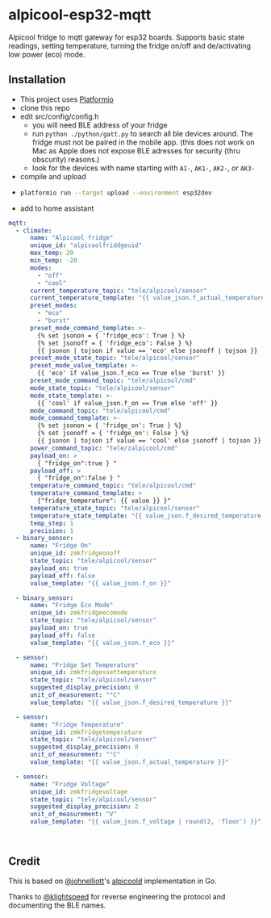 # alpicool-esp32-mqtt
Alpicool fridge to mqtt gateway for esp32 boards. Supports basic state readings, setting temperature, turning the fridge on/off and de/activating low power (eco) mode.

## Installation
- This project uses [Platformio](https://platformio.org)
- clone this repo
- edit src/config/config.h
  - you will need BLE address of your fridge
  - run `python ./python/gatt.py` to search all ble devices around. The fridge must not be paired in the mobile app. (this does not work on Mac as Apple does not expose BLE adresses for security (thru obscurity) reasons.)
  - look for the devices with name starting with `A1-`, `AK1-`, `AK2-`, or `AK3-` 
- compile and upload
- ```bash  
  platformio run --target upload --environment esp32dev
  ```
- add to home assistant

```yaml
mqtt:
  - climate:
      name: "Alpicool fridge"
      unique_id: "alpicoolfriddgeuid"
      max_temp: 20
      min_temp: -20
      modes:
        - "off"
        - "cool"
      current_temperature_topic: "tele/alpicool/sensor"
      current_temperature_template: "{{ value_json.f_actual_temperature | round(1, 'floor') }}"
      preset_modes:
        - "eco"
        - "burst"
      preset_mode_command_template: >-
        {% set jsonon = { 'fridge_eco': True } %}
        {% set jsonoff = { 'fridge_eco': False } %}
        {{ jsonon | tojson if value == 'eco' else jsonoff | tojson }}
      preset_mode_state_topic: "tele/alpicool/sensor"
      preset_mode_value_template: >-
        {{ 'eco' if value_json.f_eco == True else 'burst' }}
      preset_mode_command_topic: "tele/alpicool/cmd"
      mode_state_topic: "tele/alpicool/sensor"
      mode_state_template: >-
        {{ 'cool' if value_json.f_on == True else 'off' }}
      mode_command_topic: "tele/alpicool/cmd"
      mode_command_template: >-
        {% set jsonon = { 'fridge_on': True } %}
        {% set jsonoff = { 'fridge_on': False } %}
        {{ jsonon | tojson if value == 'cool' else jsonoff | tojson }}
      power_command_topic: "tele/zalpicool/cmd"
      payload_on: >
        { "fridge_on":true } "
      payload_off: >
        { "fridge_on":false } "
      temperature_command_topic: "tele/alpicool/cmd"
      temperature_command_template: >
        {"fridge_temperature": {{ value }} }"
      temperature_state_topic: "tele/alpicool/sensor"
      temperature_state_template: "{{ value_json.f_desired_temperature | round(1, 'floor')}}"
      temp_step: 1
      precision: 1
  - binary_sensor:
      name: "Fridge On"
      unique_id: zmkfridgeonoff
      state_topic: "tele/alpicool/sensor"
      payload_on: true
      payload_off: false
      value_template: "{{ value_json.f_on }}"

  - binary_sensor:
      name: "Fridge Eco Mode"
      unique_id: zmkfridgeecomode
      state_topic: "tele/alpicool/sensor"
      payload_on: true
      payload_off: false
      value_template: "{{ value_json.f_eco }}"

  - sensor:
      name: "Fridge Set Temperature"
      unique_id: zmkfridgessettemperature
      state_topic: "tele/alpicool/sensor"
      suggested_display_precision: 0
      unit_of_measurement: "°C"
      value_template: "{{ value_json.f_desired_temperature }}"

  - sensor:
      name: "Fridge Temperature"
      unique_id: zmkfridgetemperature
      state_topic: "tele/alpicool/sensor"
      suggested_display_precision: 0
      unit_of_measurement: "°C"
      value_template: "{{ value_json.f_actual_temperature }}"

  - sensor:
      name: "Fridge Voltage"
      unique_id: zmkfridgevoltage
      state_topic: "tele/alpicool/sensor"
      suggested_display_precision: 2
      unit_of_measurement: "V"
      value_template: "{{ value_json.f_voltage | round(2, 'floor') }}"

  
```

## Credit
This is based on [@johnelliott](https://github.com/johnelliott)'s [alpicoold](https://github.com/johnelliott/alpicoold) implementation in Go.

Thanks to [@klightspeed](https://github.com/klightspeed) for reverse engineering the protocol and documenting the BLE names.

